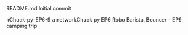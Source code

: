 README.md Initial commit

nChuck-py-EP6-9
a networkChuck py EP6 Robo Barista, Bouncer - EP9 camping trip